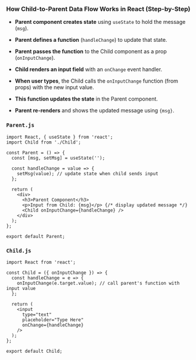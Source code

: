 

### How Child-to-Parent Data Flow Works in React (Step-by-Step)

- **Parent component creates state** using `useState` to hold the message (`msg`).
    
- **Parent defines a function** (`handleChange`) to update that state.
    
- **Parent passes the function** to the Child component as a prop (`onInputChange`).
    
- **Child renders an input field** with an `onChange` event handler.
    
- **When user types**, the Child calls the `onInputChange` function (from props) with the new input value.
    
- **This function updates the state** in the Parent component.
    
- **Parent re-renders** and shows the updated message using `{msg}`.


### `Parent.js`

```
import React, { useState } from 'react';
import Child from './Child';

const Parent = () => {
  const [msg, setMsg] = useState('');

  const handleChange = value => {
    setMsg(value); // update state when child sends input
  };

  return (
    <div>
      <h3>Parent Component</h3>
      <p>Input from Child: {msg}</p> {/* display updated message */}
      <Child onInputChange={handleChange} />
    </div>
  );
};

export default Parent;
```


### `Child.js`


```
import React from 'react';

const Child = ({ onInputChange }) => {
  const handleChange = e => {
    onInputChange(e.target.value); // call parent's function with input value
  };

  return (
    <input
      type="text"
      placeholder="Type Here"
      onChange={handleChange}
    />
  );
};

export default Child;

```

